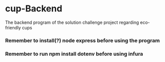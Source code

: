 # cup-Backend
The backend program of the solution challenge project regarding eco-friendly cups
### Remember to install(?) node express before using the program
### Remember to run npm install dotenv before using infura
